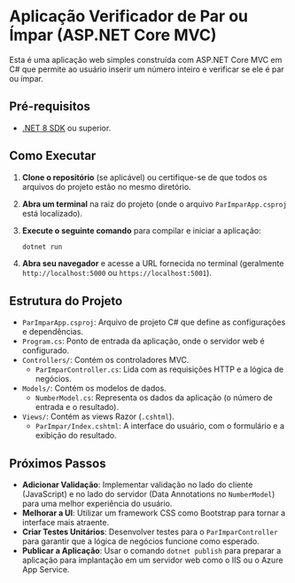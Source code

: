 # Aplicação Verificador de Par ou Ímpar (ASP.NET Core MVC)

Esta é uma aplicação web simples construída com ASP.NET Core MVC em C# que permite ao usuário inserir um número inteiro e verificar se ele é par ou ímpar.

## Pré-requisitos

- [.NET 8 SDK](https://dotnet.microsoft.com/download/dotnet/8.0) ou superior.

## Como Executar

1. **Clone o repositório** (se aplicável) ou certifique-se de que todos os arquivos do projeto estão no mesmo diretório.

2. **Abra um terminal** na raiz do projeto (onde o arquivo `ParImparApp.csproj` está localizado).

3. **Execute o seguinte comando** para compilar e iniciar a aplicação:

   ```bash
   dotnet run
   ```

4. **Abra seu navegador** e acesse a URL fornecida no terminal (geralmente `http://localhost:5000` ou `https://localhost:5001`).

## Estrutura do Projeto

- `ParImparApp.csproj`: Arquivo de projeto C# que define as configurações e dependências.
- `Program.cs`: Ponto de entrada da aplicação, onde o servidor web é configurado.
- `Controllers/`: Contém os controladores MVC.
  - `ParImparController.cs`: Lida com as requisições HTTP e a lógica de negócios.
- `Models/`: Contém os modelos de dados.
  - `NumberModel.cs`: Representa os dados da aplicação (o número de entrada e o resultado).
- `Views/`: Contém as views Razor (`.cshtml`).
  - `ParImpar/Index.cshtml`: A interface do usuário, com o formulário e a exibição do resultado.

## Próximos Passos

- **Adicionar Validação**: Implementar validação no lado do cliente (JavaScript) e no lado do servidor (Data Annotations no `NumberModel`) para uma melhor experiência do usuário.
- **Melhorar a UI**: Utilizar um framework CSS como Bootstrap para tornar a interface mais atraente.
- **Criar Testes Unitários**: Desenvolver testes para o `ParImparController` para garantir que a lógica de negócios funcione como esperado.
- **Publicar a Aplicação**: Usar o comando `dotnet publish` para preparar a aplicação para implantação em um servidor web como o IIS ou o Azure App Service.
